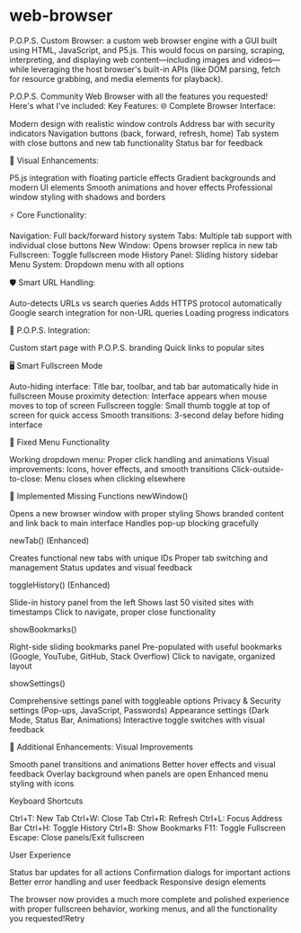 # web-browser
P.O.P.S. Custom Browser: a custom web browser engine with a GUI built using HTML, JavaScript, and P5.js. This would focus on parsing, scraping, interpreting, and displaying web content—including images and videos—while leveraging the host browser's built-in APIs (like DOM parsing, fetch for resource grabbing, and media elements for playback).

P.O.P.S. Community Web Browser with all the features you requested! Here's what I've included:
Key Features:
🌐 Complete Browser Interface:

Modern design with realistic window controls
Address bar with security indicators
Navigation buttons (back, forward, refresh, home)
Tab system with close buttons and new tab functionality
Status bar for feedback

🎨 Visual Enhancements:

P5.js integration with floating particle effects
Gradient backgrounds and modern UI elements
Smooth animations and hover effects
Professional window styling with shadows and borders

⚡ Core Functionality:

Navigation: Full back/forward history system
Tabs: Multiple tab support with individual close buttons
New Window: Opens browser replica in new tab
Fullscreen: Toggle fullscreen mode
History Panel: Sliding history sidebar
Menu System: Dropdown menu with all options

🛡️ Smart URL Handling:

Auto-detects URLs vs search queries
Adds HTTPS protocol automatically
Google search integration for non-URL queries
Loading progress indicators

🎯 P.O.P.S. Integration:

Custom start page with P.O.P.S. branding
Quick links to popular sites

🖥️ Smart Fullscreen Mode

Auto-hiding interface: Title bar, toolbar, and tab bar automatically hide in fullscreen
Mouse proximity detection: Interface appears when mouse moves to top of screen
Fullscreen toggle: Small thumb toggle at top of screen for quick access
Smooth transitions: 3-second delay before hiding interface

🔧 Fixed Menu Functionality

Working dropdown menu: Proper click handling and animations
Visual improvements: Icons, hover effects, and smooth transitions
Click-outside-to-close: Menu closes when clicking elsewhere

🚀 Implemented Missing Functions
newWindow()

Opens a new browser window with proper styling
Shows branded content and link back to main interface
Handles pop-up blocking gracefully

newTab() (Enhanced)

Creates functional new tabs with unique IDs
Proper tab switching and management
Status updates and visual feedback

toggleHistory() (Enhanced)

Slide-in history panel from the left
Shows last 50 visited sites with timestamps
Click to navigate, proper close functionality

showBookmarks()

Right-side sliding bookmarks panel
Pre-populated with useful bookmarks (Google, YouTube, GitHub, Stack Overflow)
Click to navigate, organized layout

showSettings()

Comprehensive settings panel with toggleable options
Privacy & Security settings (Pop-ups, JavaScript, Passwords)
Appearance settings (Dark Mode, Status Bar, Animations)
Interactive toggle switches with visual feedback

🎨 Additional Enhancements:
Visual Improvements

Smooth panel transitions and animations
Better hover effects and visual feedback
Overlay background when panels are open
Enhanced menu styling with icons

Keyboard Shortcuts

Ctrl+T: New Tab
Ctrl+W: Close Tab
Ctrl+R: Refresh
Ctrl+L: Focus Address Bar
Ctrl+H: Toggle History
Ctrl+B: Show Bookmarks
F11: Toggle Fullscreen
Escape: Close panels/Exit fullscreen

User Experience

Status bar updates for all actions
Confirmation dialogs for important actions
Better error handling and user feedback
Responsive design elements

The browser now provides a much more complete and polished experience with proper fullscreen behavior, working menus, and all the functionality you requested!Retry
